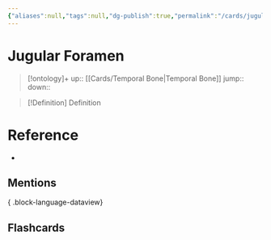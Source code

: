 ```yaml
---
{"aliases":null,"tags":null,"dg-publish":true,"permalink":"/cards/jugular-foramen/","dgPassFrontmatter":true}
---
```


# Jugular Foramen

> [!ontology]+
> up:: [[Cards/Temporal Bone\|Temporal Bone]]
> jump:: 
> down:: 

> [!Definition] Definition
> 

# Reference
- 

## Mentions

{ .block-language-dataview}

## Flashcards

